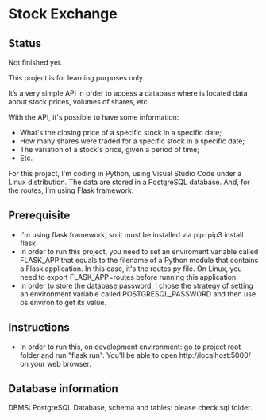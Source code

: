 # Stock Exchange

## Status
Not finished yet.

This project is for learning purposes only.

It’s a very simple API in order to access a database where is located data about stock prices, volumes of shares, etc.

With the API, it's possible to have some information:
- What's the closing price of a specific stock in a specific date;
- How many shares were traded for a specific stock in a specific date;
- The variation of a stock's price, given a period of time;
- Etc.

For this project, I'm coding in Python, using Visual Studio Code under a Linux distribution. The data are stored in a PostgreSQL database. And, for the routes, I'm using Flask framework.

## Prerequisite
- I'm using flask framework, so it must be installed via pip: pip3 install flask.
- In order to run this project, you need to set an enviroment variable called FLASK_APP that equals to the filename of a Python module that contains a Flask application. In this case, it's the routes.py file. On Linux, you need to export FLASK_APP=routes before running this application.
- In order to store the database password, I chose the strategy of setting an environment variable called POSTGRESQL_PASSWORD and then use os.environ to get its value.

## Instructions
- In order to run this, on development environment: go to project root folder and run "flask run". You'll be able to open http://localhost:5000/ on your web browser.

## Database information
DBMS: PostgreSQL
Database, schema and tables: please check sql folder.
